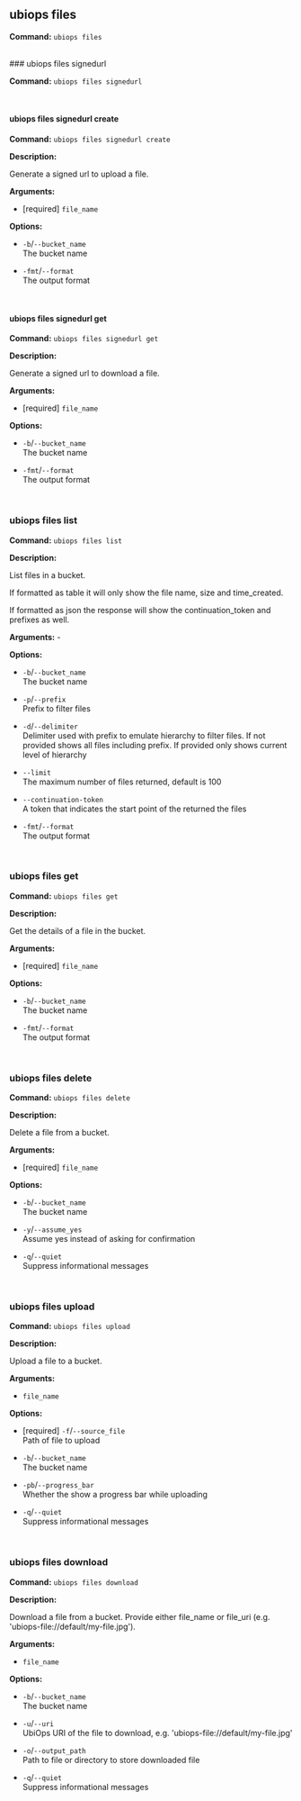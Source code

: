 ## ubiops files

**Command:** `ubiops files`


<br/>
### ubiops files signedurl

**Command:** `ubiops files signedurl`


<br/>

#### ubiops files signedurl create

**Command:** `ubiops files signedurl create`

**Description:**

Generate a signed url to upload a file.

**Arguments:**

- [required] `file_name`



**Options:**

- `-b`/`--bucket_name`<br/>The bucket name

- `-fmt`/`--format`<br/>The output format


<br/>

#### ubiops files signedurl get

**Command:** `ubiops files signedurl get`

**Description:**

Generate a signed url to download a file.

**Arguments:**

- [required] `file_name`



**Options:**

- `-b`/`--bucket_name`<br/>The bucket name

- `-fmt`/`--format`<br/>The output format


<br/>

### ubiops files list

**Command:** `ubiops files list`

**Description:**

List files in a bucket.

If formatted as table it will only show the file name, size and time_created.

If formatted as json the response will show the continuation_token and prefixes as well.

**Arguments:** - 

**Options:**

- `-b`/`--bucket_name`<br/>The bucket name

- `-p`/`--prefix`<br/>Prefix to filter files

- `-d`/`--delimiter`<br/>Delimiter used with prefix to emulate hierarchy to filter files. If not provided shows all files including prefix. If provided only shows current level of hierarchy

- `--limit`<br/>The maximum number of files returned, default is 100

- `--continuation-token`<br/>A token that indicates the start point of the returned the files

- `-fmt`/`--format`<br/>The output format


<br/>

### ubiops files get

**Command:** `ubiops files get`

**Description:**

Get the details of a file in the bucket.

**Arguments:**

- [required] `file_name`



**Options:**

- `-b`/`--bucket_name`<br/>The bucket name

- `-fmt`/`--format`<br/>The output format


<br/>

### ubiops files delete

**Command:** `ubiops files delete`

**Description:**

Delete a file from a bucket.

**Arguments:**

- [required] `file_name`



**Options:**

- `-b`/`--bucket_name`<br/>The bucket name

- `-y`/`--assume_yes`<br/>Assume yes instead of asking for confirmation

- `-q`/`--quiet`<br/>Suppress informational messages


<br/>

### ubiops files upload

**Command:** `ubiops files upload`

**Description:**

Upload a file to a bucket.

**Arguments:**

- `file_name`



**Options:**

- [required] `-f`/`--source_file`<br/>Path of file to upload

- `-b`/`--bucket_name`<br/>The bucket name

- `-pb`/`--progress_bar`<br/>Whether the show a progress bar while uploading

- `-q`/`--quiet`<br/>Suppress informational messages


<br/>

### ubiops files download

**Command:** `ubiops files download`

**Description:**

Download a file from a bucket. Provide either file_name or file_uri (e.g. 'ubiops-file://default/my-file.jpg').

**Arguments:**

- `file_name`



**Options:**

- `-b`/`--bucket_name`<br/>The bucket name

- `-u`/`--uri`<br/>UbiOps URI of the file to download, e.g. 'ubiops-file://default/my-file.jpg'

- `-o`/`--output_path`<br/>Path to file or directory to store downloaded file

- `-q`/`--quiet`<br/>Suppress informational messages


<br/>
